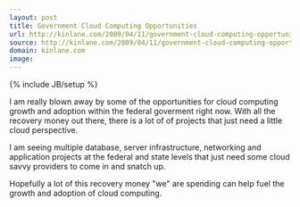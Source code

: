 ```yaml
---
layout: post
title: Government Cloud Computing Opportunities
url: http://kinlane.com/2009/04/11/government-cloud-computing-opportunities/
source: http://kinlane.com/2009/04/11/government-cloud-computing-opportunities/
domain: kinlane.com
image: 
---
```

{% include JB/setup %}<p>I am really blown away by some of the opportunities for cloud computing growth and adoption within the federal goverment right now. With all the recovery money out there, there is a lot of of projects that just need a little cloud perspective.<p></p>
I am seeing multiple database, server infrastructure, networking and application projects at the federal and state levels that just need some cloud savvy providers to come in and snatch up.<p></p>
Hopefully a lot of this recovery money "we" are spending can help fuel the growth and adoption of cloud computing.
</p>
